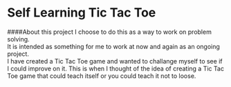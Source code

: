 # Self Learning Tic Tac Toe

####About this project
I choose to do this as a way to work on problem solving.  
It is intended as something for me to work at now and again as an ongoing project.  
I have created a Tic Tac Toe game and wanted to challange myself to see if I could improve on it.
This is when I thought of the idea of creating a Tic Tac Toe game that could teach itself or you could teach it not to loose.

